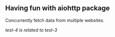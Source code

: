 ## Having fun with aiohttp package

Concurrently fetch data from multiple websites.

*test-4 is related to test-3*